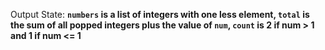Output State: **`numbers` is a list of integers with one less element, `total` is the sum of all popped integers plus the value of `num`, `count` is 2 if num > 1 and 1 if num <= 1**